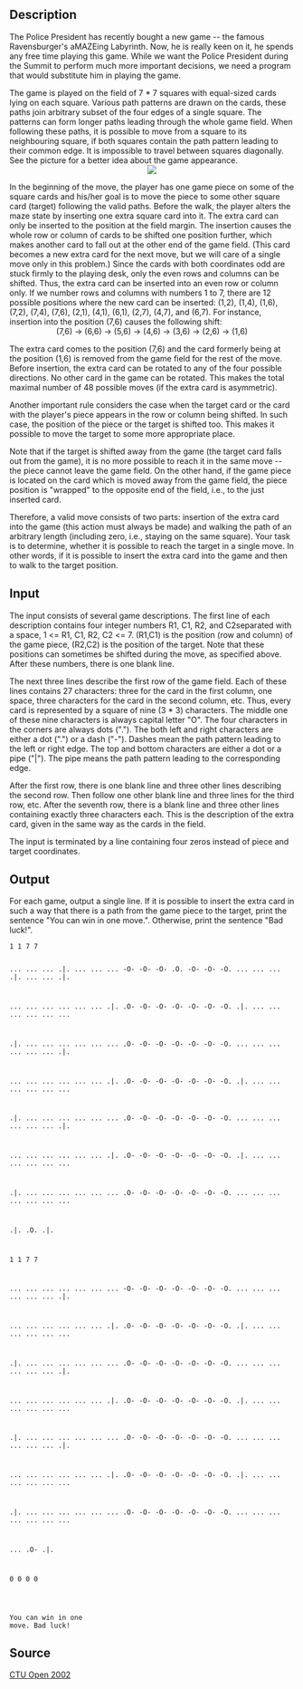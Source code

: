 <h2>Description</h2><p>The Police President has recently bought a new game -- the famous Ravensburger's aMAZEing Labyrinth. Now, he is really keen on it, he spends any free time playing this game. While we want the Police President during the Summit to perform much more important decisions, we need a program that would substitute him in playing the game. 
</p>
The game is played on the field of 7 * 7 squares with equal-sized cards lying on each square. Various path patterns are drawn on the cards, these paths join arbitrary subset of the four edges of a single square. The patterns can form longer paths leading through the whole game field. When following these paths, it is possible to move from a square to its neighbouring square, if both squares contain the path pattern leading to their common edge. It is impossible to travel between squares diagonally. See the picture for a better idea about the game appearance. 
<center><img src="images/1858_1.jpg"></center><p>
</p>In the beginning of the move, the player has one game piece on some of the square cards and his/her goal is to move the piece to some other square card (target) following the valid paths. Before the walk, the player alters the maze state by inserting one extra square card into it. 
The extra card can only be inserted to the position at the field margin. The insertion causes the whole row or column of cards to be shifted one position further, which makes another card to fall out at the other end of the game field. (This card becomes a new extra card for the next move, but we will care of a single move only in this problem.) 
Since the cards with both coordinates odd are stuck firmly to the playing desk, only the even rows and columns can be shifted. Thus, the extra card can be inserted into an even row or column only. If we number rows and columns with numbers 1 to 7, there are 12 possible positions where the new card can be inserted: (1,2), (1,4), (1,6), (7,2), (7,4), (7,6), (2,1), (4,1), (6,1), (2,7), (4,7), and (6,7). For instance, insertion into the position (7,6) causes the following shift: 
<center>(7,6) -&gt; (6,6) -&gt; (5,6) -&gt; (4,6) -&gt; (3,6) -&gt; (2,6) -&gt; (1,6) </center><p>
</p>The extra card comes to the position (7,6) and the card formerly being at the position (1,6) is removed from the game field for the rest of the move. 
Before insertion, the extra card can be rotated to any of the four possible directions. No other card in the game can be rotated. This makes the total maximal number of 48 possible moves (if the extra card is asymmetric). 

Another important rule considers the case when the target card or the card with the player's piece appears in the row or column being shifted. In such case, the position of the piece or the target is shifted too. This makes it possible to move the target to some more appropriate place. 

Note that if the target is shifted away from the game (the target card falls out from the game), it is no more possible to reach it in the same move -- the piece cannot leave the game field. On the other hand, if the game piece is located on the card which is moved away from the game field, the piece position is "wrapped" to the opposite end of the field, i.e., to the just inserted card. 

Therefore, a valid move consists of two parts: insertion of the extra card into the game (this action must always be made) and walking the path of an arbitrary length (including zero, i.e., staying on the same square). Your task is to determine, whether it is possible to reach the target in a single move. In other words, if it is possible to insert the extra card into the game and then to walk to the target position. 

<h2>Input</h2><p>The input consists of several game descriptions. The first line of each description contains four integer numbers R1, C1, R2, and C2separated with a space, 1 &lt;= R1, C1, R2, C2 &lt;= 7. (R1,C1) is the position (row and column) of the game piece, (R2,C2) is the position of the target. Note that these positions can sometimes be shifted during the move, as specified above. After these numbers, there is one blank line. 
</p>
The next three lines describe the first row of the game field. Each of these lines contains 27 characters: three for the card in the first column, one space, three characters for the card in the second column, etc. Thus, every card is represented by a square of nine (3 * 3) characters. The middle one of these nine characters is always capital letter "O". The four characters in the corners are always dots ("."). The both left and right characters are either a dot (".") or a dash ("-"). Dashes mean the path pattern leading to the left or right edge. The top and bottom characters are either a dot or a pipe ("|"). The pipe means the path pattern leading to the corresponding edge. 

After the first row, there is one blank line and three other lines describing the second row. Then follow one other blank line and three lines for the third row, etc. After the seventh row, there is a blank line and three other lines containing exactly three characters each. This is the description of the extra card, given in the same way as the cards in the field. 

The input is terminated by a line containing four zeros instead of piece and target coordinates.
<h2>Output</h2><p>For each game, output a single line. If it is possible to insert the extra card in such a way that there is a path from the game piece to the target, print the sentence "You can win in one move.". Otherwise, print the sentence "Bad luck!". </p><pre><code class="language-input1">1 1 7 7

... ... ... .|. ... ... ...
-O- -O- -O- .O. -O- -O- -O.
... ... ... .|. ... ... .|.

... ... ... ... ... ... .|.
.O- -O- -O- -O- -O- -O- -O.
.|. ... ... ... ... ... ...

.|. ... ... ... ... ... ...
.O- -O- -O- -O- -O- -O- -O.
... ... ... ... ... ... .|.

... ... ... ... ... ... .|.
.O- -O- -O- -O- -O- -O- -O.
.|. ... ... ... ... ... ...

.|. ... ... ... ... ... ...
.O- -O- -O- -O- -O- -O- -O.
... ... ... ... ... ... .|.

... ... ... ... ... ... .|.
.O- -O- -O- -O- -O- -O- -O.
.|. ... ... ... ... ... ...

.|. ... ... ... ... ... ...
.O- -O- -O- -O- -O- -O- -O.
... ... ... ... ... ... ...

.|.
.O.
.|.

1 1 7 7

... ... ... ... ... ... ...
-O- -O- -O- -O- -O- -O- -O.
... ... ... ... ... ... .|.

... ... ... ... ... ... .|.
.O- -O- -O- -O- -O- -O- -O.
.|. ... ... ... ... ... ...

.|. ... ... ... ... ... ...
.O- -O- -O- -O- -O- -O- -O.
... ... ... ... ... ... .|.

... ... ... ... ... ... .|.
.O- -O- -O- -O- -O- -O- -O.
.|. ... ... ... ... ... ...

.|. ... ... ... ... ... ...
.O- -O- -O- -O- -O- -O- -O.
... ... ... ... ... ... .|.

... ... ... ... ... ... .|.
.O- -O- -O- -O- -O- -O- -O.
.|. ... ... ... ... ... ...

.|. ... ... ... ... ... ...
.O- -O- -O- -O- -O- -O- -O.
... ... ... ... ... ... ...

...
.O-
.|.

0 0 0 0

</code></pre><pre><code class="language-output1">You can win in one move.
Bad luck!
</code></pre><h2>Source</h2><a href="searchproblem?field=source&amp;key=CTU+Open+2002">CTU Open 2002</a>